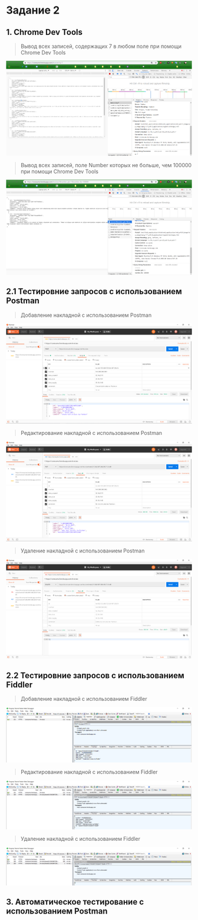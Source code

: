 # Задание 2

## 1. Chrome Dev Tools
> Вывод всех записей, содержащих 7 в любом поле при помощи Chrome Dev Tools

![Вывод всех записей, содержащих 7 в любом поле при помощи Chrome Dev Tools](https://github.com/DevRedOWL/icsresume/blob/master/RestApiTest/Chrome_1-1.png)

> Вывод всех записей, поле Number которых не больше, чем 100000 при помощи Chrome Dev Tools

![Вывод всех записей, поле Number которых не больше, чем 100000 при помощи Chrome Dev Tools](https://github.com/DevRedOWL/icsresume/blob/master/RestApiTest/Chrome_1-2.png)

## 2.1 Тестировние запросов с использованием Postman
> Добавление накладной с использованием Postman

![Добавление накладной с использованием Postman](https://github.com/DevRedOWL/icsresume/blob/master/RestApiTest/Postman_2-1.png)

> Редактирование накладной с использованием Postman

![Редактирование накладной с использованием Postman](https://github.com/DevRedOWL/icsresume/blob/master/RestApiTest/Postman_2-2.png)

> Удаление накладной с использованием Postman

![Удаление накладной с использованием Postman](https://github.com/DevRedOWL/icsresume/blob/master/RestApiTest/Postman_2-3.png)

## 2.2 Тестировние запросов с использованием Fiddler
> Добавление накладной с использованием Fiddler

![Добавление накладной с использованием Fiddler](https://github.com/DevRedOWL/icsresume/blob/master/RestApiTest/Fiddler_2-1.png)

> Редактирование накладной с использованием Fiddler

![Редактирование накладной с использованием Fiddler](https://github.com/DevRedOWL/icsresume/blob/master/RestApiTest/Fiddler_2-2.png)

> Удаление накладной с использованием Fiddler

![Удаление накладной с использованием Fiddler](https://github.com/DevRedOWL/icsresume/blob/master/RestApiTest/Fiddler_2-3.png)

## 3. Автоматическое тестирование с использованием Postman



